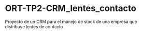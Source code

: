 # ORT-TP2-CRM_lentes_contacto
Proyecto de un CRM para el manejo de stock de una empresa que distribuye lentes de contacto
